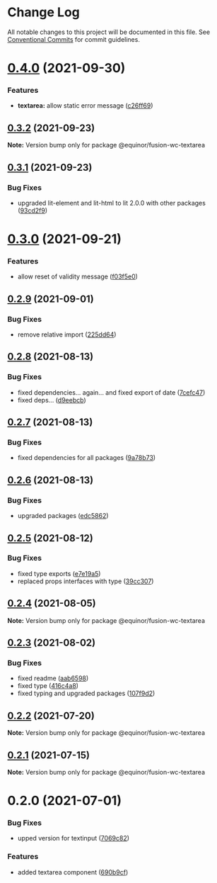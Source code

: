 # Change Log

All notable changes to this project will be documented in this file.
See [Conventional Commits](https://conventionalcommits.org) for commit guidelines.

# [0.4.0](https://github.com/equinor/fusion-web-components/compare/@equinor/fusion-wc-textarea@0.3.2...@equinor/fusion-wc-textarea@0.4.0) (2021-09-30)


### Features

* **textarea:** allow static error message ([c26ff69](https://github.com/equinor/fusion-web-components/commit/c26ff69c3132571089907f2bb22872d24abe933d))





## [0.3.2](https://github.com/equinor/fusion-web-components/compare/@equinor/fusion-wc-textarea@0.3.1...@equinor/fusion-wc-textarea@0.3.2) (2021-09-23)

**Note:** Version bump only for package @equinor/fusion-wc-textarea





## [0.3.1](https://github.com/equinor/fusion-web-components/compare/@equinor/fusion-wc-textarea@0.3.0...@equinor/fusion-wc-textarea@0.3.1) (2021-09-23)


### Bug Fixes

* upgraded lit-element and lit-html to lit 2.0.0 with other packages ([93cd2f9](https://github.com/equinor/fusion-web-components/commit/93cd2f997d6045fd5ab69fe05ccee5acfa861ad7))





# [0.3.0](https://github.com/equinor/fusion-web-components/compare/@equinor/fusion-wc-textarea@0.2.9...@equinor/fusion-wc-textarea@0.3.0) (2021-09-21)


### Features

* allow reset of validity message ([f03f5e0](https://github.com/equinor/fusion-web-components/commit/f03f5e06b11b42a792d922d602f8b400b8cebea0))





## [0.2.9](https://github.com/equinor/fusion-web-components/compare/@equinor/fusion-wc-textarea@0.2.8...@equinor/fusion-wc-textarea@0.2.9) (2021-09-01)


### Bug Fixes

* remove relative import ([225dd64](https://github.com/equinor/fusion-web-components/commit/225dd6494785e67432a01b8178043fc1a5e70757))





## [0.2.8](https://github.com/equinor/fusion-web-components/compare/@equinor/fusion-wc-textarea@0.2.7...@equinor/fusion-wc-textarea@0.2.8) (2021-08-13)


### Bug Fixes

* fixed dependencies... again... and fixed export of date ([7cefc47](https://github.com/equinor/fusion-web-components/commit/7cefc47b307e67c3a79c41579e07ece70c2e0728))
* fixed deps... ([d9eebcb](https://github.com/equinor/fusion-web-components/commit/d9eebcb1d637e9c2bb64f465c9378f1fea17c973))





## [0.2.7](https://github.com/equinor/fusion-web-components/compare/@equinor/fusion-wc-textarea@0.2.6...@equinor/fusion-wc-textarea@0.2.7) (2021-08-13)


### Bug Fixes

* fixed dependencies for all packages ([9a78b73](https://github.com/equinor/fusion-web-components/commit/9a78b73068685cd4d096fdea1e8501464c18a51c))





## [0.2.6](https://github.com/equinor/fusion-web-components/compare/@equinor/fusion-wc-textarea@0.2.5...@equinor/fusion-wc-textarea@0.2.6) (2021-08-13)


### Bug Fixes

* upgraded packages ([edc5862](https://github.com/equinor/fusion-web-components/commit/edc58624c3921ef6c77020dd3a026f40ed1dd5f2))





## [0.2.5](https://github.com/equinor/fusion-web-components/compare/@equinor/fusion-wc-textarea@0.2.4...@equinor/fusion-wc-textarea@0.2.5) (2021-08-12)


### Bug Fixes

* fixed type exports ([e7e19a5](https://github.com/equinor/fusion-web-components/commit/e7e19a59c3db40b20d29f9ea888614a188a2fcc4))
* replaced props interfaces with type ([39cc307](https://github.com/equinor/fusion-web-components/commit/39cc3078b3bb217587f5eb39020a312cb859bb96))





## [0.2.4](https://github.com/equinor/fusion-web-components/compare/@equinor/fusion-wc-textarea@0.2.3...@equinor/fusion-wc-textarea@0.2.4) (2021-08-05)

**Note:** Version bump only for package @equinor/fusion-wc-textarea





## [0.2.3](https://github.com/equinor/fusion-web-components/compare/@equinor/fusion-wc-textarea@0.2.2...@equinor/fusion-wc-textarea@0.2.3) (2021-08-02)


### Bug Fixes

* fixed readme ([aab6598](https://github.com/equinor/fusion-web-components/commit/aab65980393fcbc276446939e2838adc90aeb367))
* fixed type ([416c4a8](https://github.com/equinor/fusion-web-components/commit/416c4a8464d703b02f8321f86320a212c4744604))
* fixed typing and upgraded packages ([107f9d2](https://github.com/equinor/fusion-web-components/commit/107f9d26ae710ba062906f1bf3466231885a6be9))





## [0.2.2](https://github.com/equinor/fusion-web-components/compare/@equinor/fusion-wc-textarea@0.2.1...@equinor/fusion-wc-textarea@0.2.2) (2021-07-20)

**Note:** Version bump only for package @equinor/fusion-wc-textarea





## [0.2.1](https://github.com/equinor/fusion-web-components/compare/@equinor/fusion-wc-textarea@0.2.0...@equinor/fusion-wc-textarea@0.2.1) (2021-07-15)

**Note:** Version bump only for package @equinor/fusion-wc-textarea





# 0.2.0 (2021-07-01)


### Bug Fixes

* upped version for textinput ([7069c82](https://github.com/equinor/fusion-web-components/commit/7069c8234c927189f6de7677aec19121b730269e))


### Features

* added textarea component ([690b9cf](https://github.com/equinor/fusion-web-components/commit/690b9cf083169749d8646564df7f762162415807))
